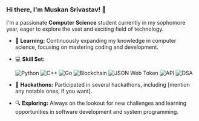 ### Hi there, I'm Muskan Srivastav! 👋

I'm a passionate **Computer Science** student currently in my sophomore year, eager to explore the vast and exciting field of technology.

- 🌱 **Learning:** Continuously expanding my knowledge in computer science, focusing on mastering coding and development.
- 💻 **Skill Set:**

  <p>
  <img src="https://img.shields.io/badge/Python-3776AB?style=for-the-badge&logo=python&logoColor=white" alt="Python">
  <img src="https://img.shields.io/badge/C%2B%2B-00599C?style=for-the-badge&logo=c%2B%2B&logoColor=white" alt="C++">
  <img src="https://img.shields.io/badge/Go-00ADD8?style=for-the-badge&logo=go&logoColor=white" alt="Go">
  <img src="https://img.shields.io/badge/Blockchain-121D33?style=for-the-badge&logo=blockchain&logoColor=white" alt="Blockchain">
  <img src="https://img.shields.io/badge/JSON_Web_Token-000000?style=for-the-badge&logo=json-web-tokens&logoColor=white" alt="JSON Web Token">
  <img src="https://img.shields.io/badge/API-FF6C37?style=for-the-badge&logo=fastapi&logoColor=white" alt="API">
  <img src="https://img.shields.io/badge/DSA-0A0A0A?style=for-the-badge&logo=leetcode&logoColor=yellow" alt="DSA">
  </p>

- 🚀 **Hackathons:** Participated in several hackathons, including [mention any notable ones, if you want].
- 🔍 **Exploring:** Always on the lookout for new challenges and learning opportunities in software development and system programming.

